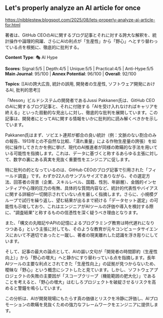 ## Let's properly analyze an AI article for once

https://nibblestew.blogspot.com/2025/08/lets-properly-analyze-ai-article-for.html

著者は、GitHub CEOのAIに関するブログ記事とそれに対する誇大な解釈を、統計操作や論理的飛躍、さらにAIの利点が「生産性」から「野心」へとすり替わっている点を根拠に、徹底的に批判する。

**Content Type**: 🎭 AI Hype

**Scores**: Signal:5/5 | Depth:4/5 | Unique:5/5 | Practical:4/5 | Anti-Hype:5/5
**Main Journal**: 95/100 | **Annex Potential**: 96/100 | **Overall**: 92/100

**Topics**: [[AIの誇大広告, 統計の誤用, 開発者の生産性, ソフトウェア開発におけるAI, 批判的思考]]

「Meson」ビルドシステムの開発者であるJussi Pakkanen氏は、GitHub CEOのAIに関するブログ記事と、それに付随する「AIを受け入れなければキャリアを終える」といった扇動的な見出しに対し、徹底的な批判を展開しています。この記事は、開発者にとってAIに関する情報をいかに批判的に読み解くべきかを示しています。

Pakkanen氏はまず、ソビエト連邦が都合の良い統計（例：文脈のない割合のみの報告、1913年との不自然な比較、「濡れ重量」による作物生産量の誇張）を如何に操作してきたかを例に挙げ、現代のAI推進者が同様の欺瞞的な手法を用いている可能性を指摘します。これは、データに基づくと称するあらゆる主張に対して、数字の裏にある真実を見抜く重要性をエンジニアに促します。

特に批判の的となっているのは、GitHub CEOのブログ記事で引用された「フィールド調査」です。わずか22人のサンプルサイズでありながら、その選定方法、回答者の背景（企業、スキルレベル、国籍、性別、年齢層）、金銭的インセンティブや心理的圧力の有無、具体的な質問内容など、統計的代表性やバイアスに関する詳細が一切開示されていない点を厳しく指摘します。さらに、小規模グループで試行を繰り返し、望む結果が出るまで続ける「データセット選定」の可能性も示唆しており、これはエンジニアがAIツールの評価や導入を検討する際に、"調査結果"と称するものの信憑性を深く疑うべき理由となります。

また、「構文の丸暗記やAPIの記憶によるプログラミング教育は時代遅れになりつつある」という主張に対しても、そのような教育が元々コンピュータサイエンスにおいて不適切であったと一蹴し、著者の現実離れした認識を浮き彫りにしています。

そして、記事の最大の論点として、AIの謳い文句が「開発者の時間節約（生産性向上）」から「野心の増大」へと静かにすり替わっている点を指摘します。長年AIツールの主要な利点とされてきた「生産性向上」の証拠が見つからないため、曖昧な「野心」という概念にシフトしたと見ています。しかし、ソフトウェアプロジェクトの失敗の主要因が「スコープクリープ（機能範囲の肥大化）」であることを考えると、「野心の増大」はむしろプロジェクトを破綻させるリスクを高めると警鐘を鳴らしています。

この分析は、AIが開発現場にもたらす真の価値とリスクを冷静に評価し、AIプロモーションの欺瞞を見抜くための強力なフレームワークをエンジニアに提供します。
